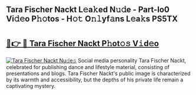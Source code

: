 ## Tara Fischer Nackt L𝚎a𝚔ed N𝚞𝚍e - Part-Io0 Vi𝚍𝚎o P𝚑𝚘tos - H𝚘𝚝 O𝚗𝚕yf𝚊ns L𝚎a𝚔s PS5TX

# <h2><a href="http://kf236g8.oniu.top/?m=Tara+Fischer+Nackt">🔗👉 🔴 Tara Fischer Nackt P𝚑ot𝚘𝚜 V𝚒d𝚎o</a></h2>

[![Tara Fischer Nackt Nu𝚍e𝚜](https://i.imgur.com/0qMVB7G.gif)](http://kf236g8.oniu.top/?m=Tara+Fischer+Nackt)
Social media personality Tara Fischer Nackt, celebrated for publishing dance and lifestyle material, consisting of presentations and blogs. Tara Fischer Nackt's public image is characterized by its warmth and accessibility, but the depths of his private life remain a captivating mystery.  
